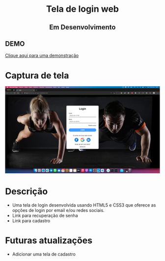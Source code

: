 <h1 align="center"> Tela de login web </h1>

<h2 align="center">Em Desenvolvimento</h2>

<h2>DEMO</h2>
<a href="https://ricardo-ss.github.io/Tela-de-login-web/">Clique aqui para uma demonstração</a>

# Captura de tela
<img src="https://github.com/Ricardo-SS/Tela-de-login-web/blob/main/Captura%20de%20Tela.png">

# Descrição

- Uma tela de login desenvolvida usando HTML5 e CSS3 que oferece as opções de login por email e/ou redes sociais. 
- Link para recuperação de senha
- Link para cadastro

# Futuras atualizações

- Adicionar uma tela de cadastro
